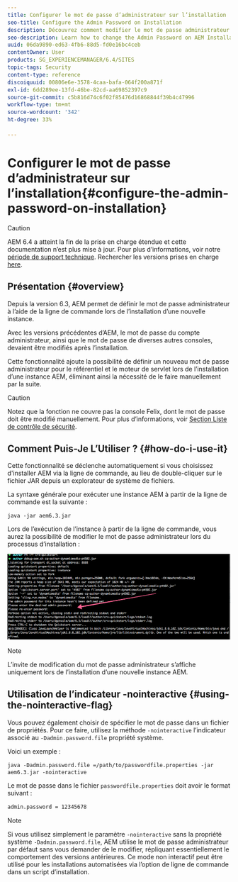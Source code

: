 ```yaml
---
title: Configurer le mot de passe d’administrateur sur l’installation
seo-title: Configure the Admin Password on Installation
description: Découvrez comment modifier le mot de passe administrateur lors de l’installation d’AEM.
seo-description: Learn how to change the Admin Password on AEM Installation.
uuid: 06da9890-ed63-4fb6-88d5-fd0e16bc4ceb
contentOwner: User
products: SG_EXPERIENCEMANAGER/6.4/SITES
topic-tags: Security
content-type: reference
discoiquuid: 00806e6e-3578-4caa-bafa-064f200a871f
exl-id: 6dd289ee-13fd-46be-82cd-aa69852397c9
source-git-commit: c5b816d74c6f02f85476d16868844f39b4c47996
workflow-type: tm+mt
source-wordcount: '342'
ht-degree: 33%

---
```


# Configurer le mot de passe d’administrateur sur l’installation{#configure-the-admin-password-on-installation}

>[!CAUTION]
>
>AEM 6.4 a atteint la fin de la prise en charge étendue et cette documentation n’est plus mise à jour. Pour plus d’informations, voir notre [période de support technique](https://helpx.adobe.com/fr/support/programs/eol-matrix.html). Rechercher les versions prises en charge [here](https://experienceleague.adobe.com/docs/?lang=fr).

## Présentation {#overview}

Depuis la version 6.3, AEM permet de définir le mot de passe administrateur à l’aide de la ligne de commande lors de l’installation d’une nouvelle instance.

Avec les versions précédentes d’AEM, le mot de passe du compte administrateur, ainsi que le mot de passe de diverses autres consoles, devaient être modifiés après l’installation.

Cette fonctionnalité ajoute la possibilité de définir un nouveau mot de passe administrateur pour le référentiel et le moteur de servlet lors de l’installation d’une instance AEM, éliminant ainsi la nécessité de le faire manuellement par la suite.

>[!CAUTION]
>
>Notez que la fonction ne couvre pas la console Felix, dont le mot de passe doit être modifié manuellement. Pour plus d’informations, voir [Section Liste de contrôle de sécurité](/help/sites-administering/security-checklist.md#change-default-passwords-for-the-aem-and-osgi-console-admin-accounts).

## Comment Puis-Je L’Utiliser ? {#how-do-i-use-it}

Cette fonctionnalité se déclenche automatiquement si vous choisissez d&#39;installer AEM via la ligne de commande, au lieu de double-cliquer sur le fichier JAR depuis un explorateur de système de fichiers.

La syntaxe générale pour exécuter une instance AEM à partir de la ligne de commande est la suivante :

```shell
java -jar aem6.3.jar
```

Lors de l’exécution de l’instance à partir de la ligne de commande, vous aurez la possibilité de modifier le mot de passe administrateur lors du processus d’installation :

![chlimage_1-116](assets/chlimage_1-116.png)

>[!NOTE]
>
>L’invite de modification du mot de passe administrateur s’affiche uniquement lors de l’installation d’une nouvelle instance AEM.

## Utilisation de l’indicateur -nointeractive {#using-the-nointeractive-flag}

Vous pouvez également choisir de spécifier le mot de passe dans un fichier de propriétés. Pour ce faire, utilisez la méthode `-nointeractive` l’indicateur associé au `-Dadmin.password.file` propriété système.

Voici un exemple :

```shell
java -Dadmin.password.file =/path/to/passwordfile.properties -jar aem6.3.jar -nointeractive
```

Le mot de passe dans le fichier `passwordfile.properties` doit avoir le format suivant :

```xml
admin.password = 12345678
```

>[!NOTE]
>
>Si vous utilisez simplement le paramètre `-nointeractive` sans la propriété système `-Dadmin.password.file`, AEM utilise le mot de passe administrateur par défaut sans vous demander de le modifier, répliquant essentiellement le comportement des versions antérieures. Ce mode non interactif peut être utilisé pour les installations automatisées via l’option de ligne de commande dans un script d’installation.
